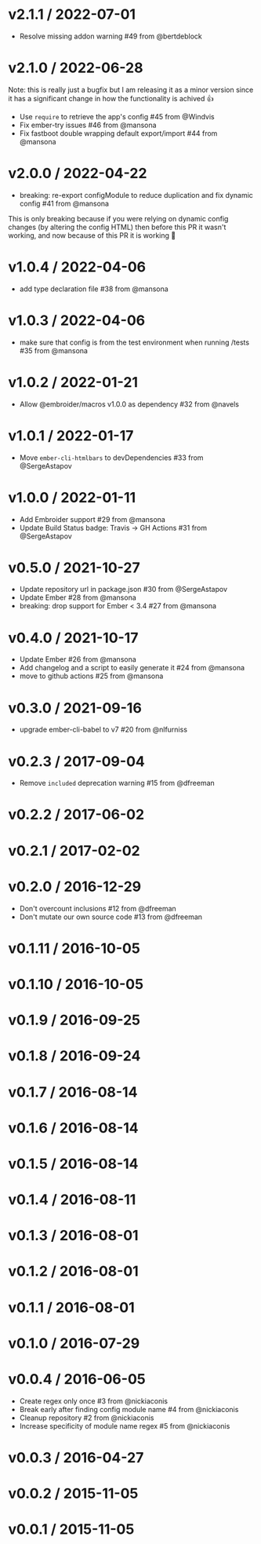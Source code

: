 v2.1.1 / 2022-07-01
==================

* Resolve missing addon warning #49 from @bertdeblock

v2.1.0 / 2022-06-28
==================

Note: this is really just a bugfix but I am releasing it as a minor version since it has a significant change in how the functionality is achived 👍

* Use `require` to retrieve the app's config #45 from @Windvis
* Fix ember-try issues  #46 from @mansona
* Fix fastboot double wrapping default export/import #44 from @mansona

v2.0.0 / 2022-04-22
==================

* breaking: re-export configModule to reduce duplication and fix dynamic config #41 from @mansona

This is only breaking because if you were relying on dynamic config changes (by altering the config HTML) then before this PR it wasn't working, and now because of this PR it is working 🎉

v1.0.4 / 2022-04-06
==================

* add type declaration file #38 from @mansona

v1.0.3 / 2022-04-06
==================

* make sure that config is from the test environment when running /tests #35 from @mansona

v1.0.2 / 2022-01-21
==================

* Allow @embroider/macros v1.0.0 as dependency #32 from @navels

v1.0.1 / 2022-01-17
==================

* Move `ember-cli-htmlbars` to devDependencies #33 from @SergeAstapov

v1.0.0 / 2022-01-11
==================

* Add Embroider support #29 from @mansona
* Update Build Status badge: Travis -&gt; GH Actions #31 from @SergeAstapov

v0.5.0 / 2021-10-27
==================

* Update repository url in package.json #30 from @SergeAstapov
* Update Ember #28 from @mansona
* breaking: drop support for Ember &lt; 3.4 #27 from @mansona

v0.4.0 / 2021-10-17
==================

* Update Ember #26 from @mansona
* Add changelog and a script to easily generate it #24 from @mansona
* move to github actions #25 from @mansona

v0.3.0 / 2021-09-16
==================

* upgrade ember-cli-babel to v7 #20 from @nlfurniss

v0.2.3 / 2017-09-04
==================

* Remove `included` deprecation warning #15 from @dfreeman

v0.2.2 / 2017-06-02
==================

v0.2.1 / 2017-02-02
==================

v0.2.0 / 2016-12-29
==================

* Don't overcount inclusions #12 from @dfreeman
* Don't mutate our own source code #13 from @dfreeman

v0.1.11 / 2016-10-05
==================

v0.1.10 / 2016-10-05
==================

v0.1.9 / 2016-09-25
==================

v0.1.8 / 2016-09-24
==================

v0.1.7 / 2016-08-14
==================

v0.1.6 / 2016-08-14
==================

v0.1.5 / 2016-08-14
==================

v0.1.4 / 2016-08-11
==================

v0.1.3 / 2016-08-01
==================

v0.1.2 / 2016-08-01
==================

v0.1.1 / 2016-08-01
==================

v0.1.0 / 2016-07-29
==================

v0.0.4 / 2016-06-05
==================

* Create regex only once #3 from @nickiaconis
* Break early after finding config module name #4 from @nickiaconis
* Cleanup repository #2 from @nickiaconis
* Increase specificity of module name regex #5 from @nickiaconis

v0.0.3 / 2016-04-27
==================

v0.0.2 / 2015-11-05
==================

v0.0.1 / 2015-11-05
==================
